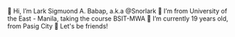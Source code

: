 👋 Hi, I’m Lark Sigmuond A. Babap, a.k.a @Snorlark
👀 I’m from University of the East - Manila, taking the course BSIT-MWA
🌱 I’m currently 19 years old, from Pasig City
💞️ Let's be friends!

<!---
Snorlark/Snorlark is a ✨ special ✨ repository because its `README.md` (this file) appears on your GitHub profile.
You can click the Preview link to take a look at your changes.
--->
